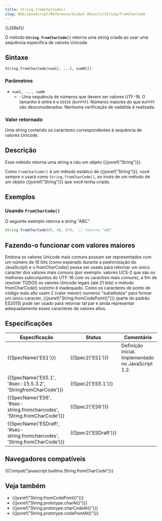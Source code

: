 ```yaml
---
title: String.fromCharCode()
slug: Web/JavaScript/Reference/Global_Objects/String/fromCharCode
---
```

{{JSRef}}

O método **`String.fromCharCode()`** retorna uma string criada ao usar uma sequência específica de valores Unicode.

## Sintaxe

```
String.fromCharCode(num1[, ...[, numN]])
```

### Parâmetros

- `num1, ..., numN`
  - : Uma sequência de números que devem ser valores UTF-16. O tamanho é entre `0` e `65535` (`0xFFFF`). Números maiores do que `0xFFFF` são desconsiderados. Nenhuma verificação de vadalida é realizada.

### Valor retornado

Uma string contendo os caracteres correspondentes à sequência de valores Unicode.

## Descrição

Esse método retorna uma string e não um objeto {{jsxref("String")}}.

Como `fromCharCode()` é um método estático de {{jsxref("String")}}, você sempre o usará como `String.fromCharCode()`, ao invés de um método de um objeto {{jsxref("String")}} que você tenha criado.

## Exemplos

### Usando `fromCharCode()`

O seguinte exemplo retorna a string "ABC".

```js
String.fromCharCode(65, 66, 67);  // retorna "ABC"
```

## Fazendo-o funcionar com valores maiores

Embora os valores Unicode mais comuns possam ser representados com um número de 16 bits (como experado durante a padronização do JavaScript) e o fromCharCode() possa ser usado para retornar um único caracter dos valores mais comuns (por exemplo: valores UCS-2 que são os melhores subconjuntos do UTF-16 com os caractres mais comuns), a fim de resolver TODOS os valores Unicode legais (até 21 bits) o método fromCharCode() sozinho é inadequado. Como os caracteres de ponto de código mais alto usam 2 (valor menor) numeros "substitutos" para formar um único caracter, {{jsxref("String.fromCodePoint()")}} (parte do padrão ES2015) pode ser usado para retornar tal par e ainda representar adequadamente esses caracteres de valores altos.

## Especificações

| Especificação                                                                                        | Status                       | Comentário                                         |
| ---------------------------------------------------------------------------------------------------- | ---------------------------- | -------------------------------------------------- |
| {{SpecName('ES1')}}                                                                             | {{Spec2('ES1')}}         | Definição inicial. Implementado no JavaScript 1.2. |
| {{SpecName('ES5.1', '#sec-15.5.3.2', 'StringfromCharCode')}}                     | {{Spec2('ES5.1')}}     |                                                    |
| {{SpecName('ES6', '#sec-string.fromcharcodes', 'String.fromCharCode')}}     | {{Spec2('ES6')}}         |                                                    |
| {{SpecName('ESDraft', '#sec-string.fromcharcodes', 'String.fromCharCode')}} | {{Spec2('ESDraft')}} |                                                    |

## Navegadores compatíveis

{{Compat("javascript.builtins.String.fromCharCode")}}

## Veja também

- {{jsxref("String.fromCodePoint()")}}
- {{jsxref("String.prototype.charAt()")}}
- {{jsxref("String.prototype.charCodeAt()")}}
- {{jsxref("String.prototype.codePointAt()")}}
